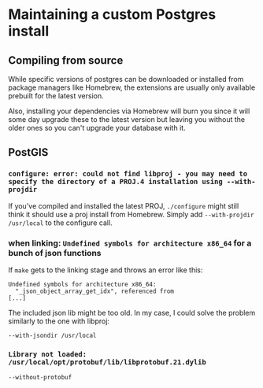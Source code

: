 # Maintaining a custom Postgres install

## Compiling from source

While specific versions of postgres can be downloaded or installed from package managers like Homebrew, the extensions are usually only available prebuilt for the latest version.

Also, installing your dependencies via Homebrew will burn you since it will some day upgrade these to the latest version but leaving you without the older ones so you can't upgrade your database with it.

## PostGIS



### `configure: error: could not find libproj - you may need to specify the directory of a PROJ.4 installation using --with-projdir`

If you've compiled and installed the latest PROJ, `./configure` might still think it should use a proj install from Homebrew. Simply add `--with-projdir /usr/local` to the configure call.

### when linking: `Undefined symbols for architecture x86_64` for a bunch of json functions

If `make` gets to the linking stage and throws an error like this:

```
Undefined symbols for architecture x86_64:
  "_json_object_array_get_idx", referenced from
[...]
```

The included json lib might be too old. In my case, I could solve the problem similarly to the one with libproj:

`--with-jsondir /usr/local`

### `Library not loaded: /usr/local/opt/protobuf/lib/libprotobuf.21.dylib`

`--without-protobuf`
